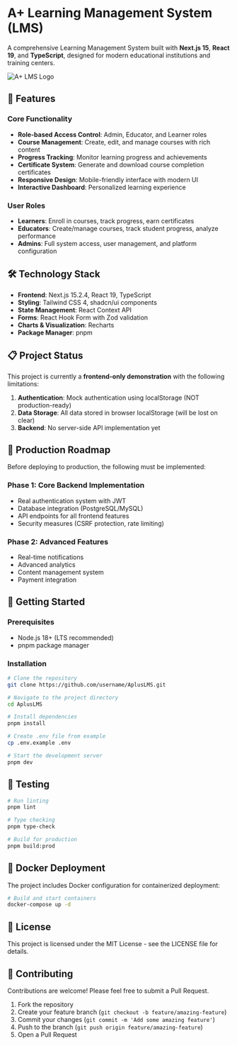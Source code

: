 # A+ Learning Management System (LMS)

A comprehensive Learning Management System built with **Next.js 15**, **React 19**, and **TypeScript**, designed for modern educational institutions and training centers.

![A+ LMS Logo](https://raw.githubusercontent.com/username/AplusLMS/main/public/placeholder-logo.svg)

## 🚀 Features

### Core Functionality
- **Role-based Access Control**: Admin, Educator, and Learner roles
- **Course Management**: Create, edit, and manage courses with rich content
- **Progress Tracking**: Monitor learning progress and achievements
- **Certificate System**: Generate and download course completion certificates
- **Responsive Design**: Mobile-friendly interface with modern UI
- **Interactive Dashboard**: Personalized learning experience

### User Roles
- **Learners**: Enroll in courses, track progress, earn certificates
- **Educators**: Create/manage courses, track student progress, analyze performance
- **Admins**: Full system access, user management, and platform configuration

## 🛠️ Technology Stack

- **Frontend**: Next.js 15.2.4, React 19, TypeScript
- **Styling**: Tailwind CSS 4, shadcn/ui components
- **State Management**: React Context API
- **Forms**: React Hook Form with Zod validation
- **Charts & Visualization**: Recharts
- **Package Manager**: pnpm

## 📋 Project Status

This project is currently a **frontend-only demonstration** with the following limitations:

1. **Authentication**: Mock authentication using localStorage (NOT production-ready)
2. **Data Storage**: All data stored in browser localStorage (will be lost on clear)
3. **Backend**: No server-side API implementation yet

## 🚨 Production Roadmap

Before deploying to production, the following must be implemented:

### Phase 1: Core Backend Implementation
- Real authentication system with JWT
- Database integration (PostgreSQL/MySQL)
- API endpoints for all frontend features
- Security measures (CSRF protection, rate limiting)

### Phase 2: Advanced Features
- Real-time notifications
- Advanced analytics
- Content management system
- Payment integration

## 🏁 Getting Started

### Prerequisites
- Node.js 18+ (LTS recommended)
- pnpm package manager

### Installation

```bash
# Clone the repository
git clone https://github.com/username/AplusLMS.git

# Navigate to the project directory
cd AplusLMS

# Install dependencies
pnpm install

# Create .env file from example
cp .env.example .env

# Start the development server
pnpm dev
```

## 🧪 Testing

```bash
# Run linting
pnpm lint

# Type checking
pnpm type-check

# Build for production
pnpm build:prod
```

## 🐳 Docker Deployment

The project includes Docker configuration for containerized deployment:

```bash
# Build and start containers
docker-compose up -d
```

## 📄 License

This project is licensed under the MIT License - see the LICENSE file for details.

## 🤝 Contributing

Contributions are welcome! Please feel free to submit a Pull Request.

1. Fork the repository
2. Create your feature branch (`git checkout -b feature/amazing-feature`)
3. Commit your changes (`git commit -m 'Add some amazing feature'`)
4. Push to the branch (`git push origin feature/amazing-feature`)
5. Open a Pull Request